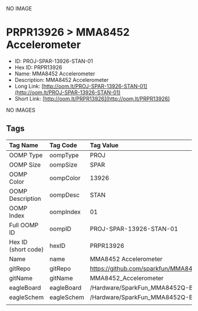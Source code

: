 


  
NO IMAGE  
# PRPR13926 > MMA8452 Accelerometer

- ID: PROJ-SPAR-13926-STAN-01
- Hex ID: PRPR13926
- Name: MMA8452 Accelerometer
- Description: MMA8452 Accelerometer
- Long Link: [http://oom.lt/PROJ-SPAR-13926-STAN-01](http://oom.lt/PROJ-SPAR-13926-STAN-01)
- Short Link: [http://oom.lt/PRPR13926](http://oom.lt/PRPR13926)
  
NO IMAGES  
## Tags
  

|Tag Name|Tag Code|Tag Value|
| :--- | :--- | :--- |
|OOMP Type|oompType|PROJ|
|OOMP Size|oompSize|SPAR|
|OOMP Color|oompColor|13926|
|OOMP Description|oompDesc|STAN|
|OOMP Index|oompIndex|01|
|Full OOMP ID|oompID|PROJ-SPAR-13926-STAN-01|
|Hex ID (short code)|hexID|PRPR13926|
|Name|name|MMA8452 Accelerometer|
|gitRepo|gitRepo|https://github.com/sparkfun/MMA8452_Accelerometer|
|gitName|gitName|MMA8452_Accelerometer|
|eagleBoard|eagleBoard|/Hardware/SparkFun_MMA8452Q-Breakout.brd|
|eagleSchem|eagleSchem|/Hardware/SparkFun_MMA8452Q-Breakout.sch|
||||
